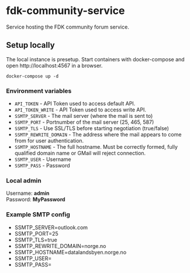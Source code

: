 # fdk-community-service
Service hosting the FDK community forum service.

## Setup locally
The local instance is presetup. Start containers with docker-compose and open http://localhost:4567 in a browser.
```
docker-compose up -d
```

### Environment variables
- `API_TOKEN` - API Token used to access default API.
- `API_TOKEN_WRITE` - API Token used to access write API.
- `SSMTP_SERVER` - The mail server (where the mail is sent to)
- `SSMTP_PORT` - Portnumber of the mail server (25, 465, 587)
- `SSMTP_TLS` - Use SSL/TLS before starting negotiation (true/false)
- `SSMTP_REWRITE_DOMAIN` - The address where the mail appears to come from for user authentication.
- `SSMTP_HOSTNAME` - The full hostname.  Must be correctly formed, fully qualified domain name or GMail will reject connection.
- `SSMTP_USER` - Username
- `SSMTP_PASS` - Password

### Local admin
Username: **admin**<br/>
Password: **MyPassword**

### Example SMTP config
- SSMTP_SERVER=outlook.com
- SSMTP_PORT=25
- SSMTP_TLS=true
- SSMTP_REWRITE_DOMAIN=norge.no
- SSMTP_HOSTNAME=datalandsbyen.norge.no
- SSMTP_USER=
- SSMTP_PASS=